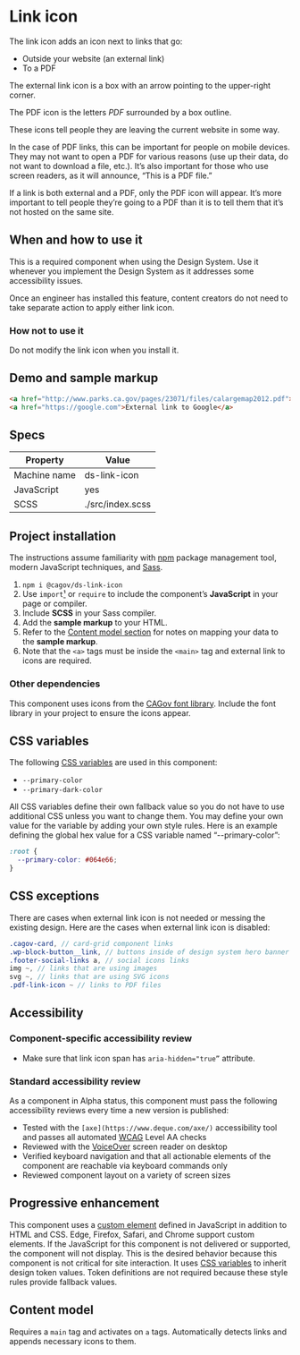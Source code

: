 # Link icon

The link icon adds an icon next to links that go:

- Outside your website (an external link)
- To a PDF

The external link icon is a box with an arrow pointing to the upper-right corner.

The PDF icon is the letters _PDF_ surrounded by a box outline.

These icons tell people they are leaving the current website in some way.

In the case of PDF links, this can be important for people on mobile devices. They may not want to open a PDF for various reasons (use up their data, do not want to download a file, etc.). It’s also important for those who use screen readers, as it will announce, “This is a PDF file.”

If a link is both external and a PDF, only the PDF icon will appear. It’s more important to tell people they’re going to a PDF than it is to tell them that it’s not hosted on the same site.

## When and how to use it

This is a required component when using the Design System. Use it whenever you implement the Design System as it addresses some accessibility issues.

Once an engineer has installed this feature, content creators do not need to take separate action to apply either link icon.

### How not to use it

Do not modify the link icon when you install it.

## Demo and sample markup

<html-preview>

```html preview
<a href="http://www.parks.ca.gov/pages/23071/files/calargemap2012.pdf">PDF link to California State Parks map</a>
<a href="https://google.com">External link to Google</a>

```

</html-preview>

## Specs

| Property     | Value            |
| ------------ | ---------------- |
| Machine name | ds-link-icon     |
| JavaScript   | yes              |
| SCSS         | ./src/index.scss |

## Project installation

The instructions assume familiarity with [npm](https://npmjs.com) package management tool, modern JavaScript techniques, and [Sass](https://sass-lang.com/).

1. `npm i @cagov/ds-link-icon`
2. Use `import`[¹](/footnotes/#footnote1) or `require` to include the component’s **JavaScript** in your page or compiler.
3. Include **SCSS** in your Sass compiler.
4. Add the **sample markup** to your HTML.
5. Refer to the [Content model section](#content-model) for notes on mapping your data to the **sample markup**.
6. Note that the `<a>` tags must be inside the `<main>` tag and external link to icons are required.

### Other dependencies

This component uses icons from the [CAGov font library](https://template.webstandards.ca.gov/sample/icon-fonts.html). Include the font library in your project to ensure the icons appear.

## CSS variables

The following [CSS variables](https://developer.mozilla.org/en-US/docs/Web/CSS/Using_CSS_custom_properties) are used in this component:

- `--primary-color`
- `--primary-dark-color`

All CSS variables define their own fallback value so you do not have to use additional CSS unless you want to change them. You may define your own value for the variable by adding your own style rules. Here is an example defining the global hex value for a CSS variable named “--primary-color”:

```css
:root {
  --primary-color: #064e66;
}
```

## CSS exceptions

There are cases when external link icon is not needed or messing the existing design. Here are the cases when external link icon is disabled:

```scss
.cagov-card, // card-grid component links
.wp-block-button__link, // buttons inside of design system hero banner
.footer-social-links a, // social icons links
img ~, // links that are using images
svg ~, // links that are using SVG icons
.pdf-link-icon ~ // links to PDF files
```

## Accessibility

### Component-specific accessibility review

- Make sure that link icon span has `aria-hidden="true”` attribute.

### Standard accessibility review

As a component in Alpha status, this component must pass the following accessibility reviews every time a new version is published:

- Tested with the `[axe](https://www.deque.com/axe/)` accessibility tool and passes all automated [WCAG](https://www.w3.org/TR/WCAG21/) Level AA checks
- Reviewed with the [VoiceOver](https://www.apple.com/voiceover/info/guide/_1121.html) screen reader on desktop
- Verified keyboard navigation and that all actionable elements of the component are reachable via keyboard commands only
- Reviewed component layout on a variety of screen sizes

## Progressive enhancement

This component uses a [custom element](https://developer.mozilla.org/en-US/docs/Web/Web_Components/Using_custom_elements) defined in JavaScript in addition to HTML and CSS. Edge, Firefox, Safari, and Chrome support custom elements. If the JavaScript for this component is not delivered or supported, the component will not display. This is the desired behavior because this component is not critical for site interaction. It uses [CSS variables](<https://developer.mozilla.org/en-US/docs/Web/CSS/var()#syntax>) to inherit design token values. Token definitions are not required because these style rules provide fallback values.

<a name="content-model"></a>

## Content model

Requires a `main` tag and activates on `a` tags. Automatically detects links and appends necessary icons to them.
